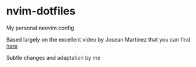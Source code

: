 # nvim-dotfiles
My personal neovim config

Based largely on the excellent video by Josean Martinez that you can find [here](https://www.youtube.com/watch?v=6pAG3BHurd)

Subtle changes and adaptation by me

